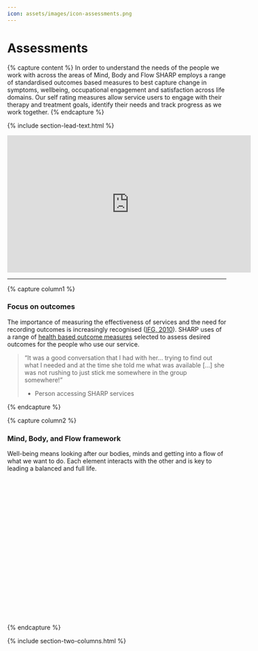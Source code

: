```yaml
---
icon: assets/images/icon-assessments.png
---
```


# Assessments


{% capture content %}
In order to understand the needs of the people we work with across the areas of Mind, Body and Flow SHARP 
employs a range of standardised outcomes based measures to best capture change in symptoms, wellbeing, 
occupational engagement and satisfaction across life domains. Our self rating measures allow service users 
to engage with their therapy and treatment goals, identify their needs and track progress as we work together. 
{% endcapture %}

{% include section-lead-text.html %}



<iframe data-iframe-type="video" width="560" height="315" src="https://www.youtube.com/embed/w8scbmMzVUI?rel=0&amp;showinfo=0" frameborder="0" allowfullscreen></iframe>

<hr />



{% capture column1 %}

### Focus on outcomes

The importance of measuring the effectiveness of services and the need for recording outcomes is increasingly 
recognised ([IFG, 2010](https://www.instituteforgovernment.org.uk/sites/default/files/publications/The%20state%20of%20commissioning.pdf)). 
SHARP uses of a range of [health based outcome measures](https://www.instituteforgovernment.org.uk/sites/default/files/publications/Beyond%20Big%20Contracts.pdf) 
selected to assess desired outcomes for the people who use our service.

> “It was a good conversation that I had with her... trying to find out what I needed and at the time she told 
> me what was available [...] she was not rushing to just stick me somewhere in the group somewhere!”
> - Person accessing SHARP services 


{% endcapture %}


{% capture column2 %}

### Mind, Body, and Flow framework

Well-being means looking after our bodies, minds and getting into a flow of what we want to do. 
Each element interacts with the other and is key to leading a balanced and full life.

<div class="svg-wrapper" data-filename="assets/images/mind-body-flow.svg" style="height: 320px"></div>

{% endcapture %}


{% include section-two-columns.html %}
